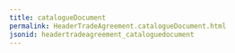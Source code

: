 ```yaml
---
title: catalogueDocument
permalink: HeaderTradeAgreement.catalogueDocument.html
jsonid: headertradeagreement_cataloguedocument
---
```

